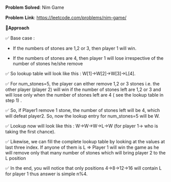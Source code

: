 𝐏𝐫𝐨𝐛𝐥𝐞𝐦 𝐒𝐨𝐥𝐯𝐞𝐝: Nim Game

𝐏𝐫𝐨𝐛𝐥𝐞𝐦 𝐋𝐢𝐧𝐤: https://leetcode.com/problems/nim-game/



📌𝐀𝐩𝐩𝐫𝐨𝐚𝐜𝐡

✅ Base case :

- If the numbers of stones are 1,2 or 3, then player 1 will win.

- If the numbers of stones are 4, then player 1 will lose irrespective of the number of stones he/she remove

✅ So lookup table will look like this : W[1]->W[2]->W[3]->L[4].

✅ For num_stones=5, the player can either remove 1,2 or 3 stones i.e. the other player (player 2) will win if the number of stones left are 1,2 or 3 and will lose only when the number of stones left are 4 ( see the lookup table in step 1) .

✅ So, if Player1 remove 1 stone, the number of stones left will be 4, which will defeat player2. So, now the lookup entry for num_stones=5 will be W.

✅ Lookup now will look like this : W->W->W->L->W (for player 1-> who is taking the first chance).

✅ Likewise, we can fill the complete lookup table by looking at the values at last three index. If anyone of them is L => Player 1 will win the game as he will remove only that many number of stones which will bring player 2 to the L position

✅ In the end, you will notice that only positions 4->8->12->16 will contain L for player 1 thus answer is simple n%4.

